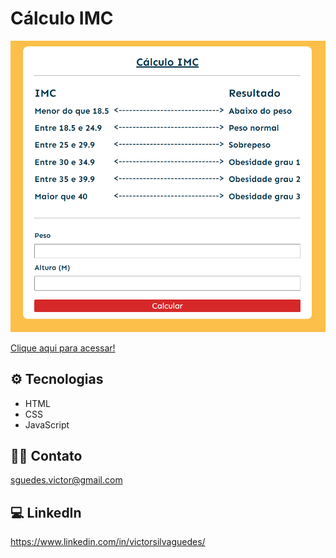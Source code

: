 # Cálculo IMC

![preview](.github/calculoIMC.png)

[Clique aqui para acessar!](https://victorsilvaguedes.github.io/calculoImc/)

## ⚙ Tecnologias

- HTML
- CSS
- JavaScript

## 👨‍💻 Contato

sguedes.victor@gmail.com

## 💻 LinkedIn

https://www.linkedin.com/in/victorsilvaguedes/
